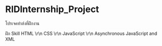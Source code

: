 # RIDInternship_Project
โปรเจคทำส่งที่ฝึกงาน

ฝึก Skill 
HTML \r\n CSS \r\n JavaScript \r\n Asynchronous JavaScript and XML
